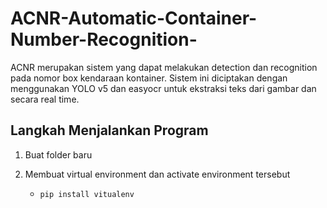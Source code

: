 # ACNR-Automatic-Container-Number-Recognition-
ACNR merupakan sistem yang dapat melakukan detection dan recognition pada nomor box kendaraan kontainer. Sistem ini diciptakan dengan menggunakan YOLO v5 dan easyocr untuk ekstraksi teks dari gambar dan secara real time. 

## Langkah Menjalankan Program
1. Buat folder baru

2. Membuat virtual environment dan activate environment tersebut
    - ```pip install vitualenv```
